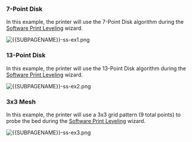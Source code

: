 ### 7-Point Disk

In this example, the printer will use the 7-Point Disk algorithm during
the [Software Print
Leveling](options/software-print-leveling) wizard.

![{{SUBPAGENAME}}-ss-ex1.png]({{SUBPAGENAME}}-ss-ex1.png
"{{SUBPAGENAME}}-ss-ex1.png")

### 13-Point Disk

In this example, the printer will use the 13-Point Disk algorithm during
the [Software Print
Leveling](options/software-print-leveling) wizard.

![{{SUBPAGENAME}}-ss-ex2.png]({{SUBPAGENAME}}-ss-ex2.png
"{{SUBPAGENAME}}-ss-ex2.png")

### 3x3 Mesh

In this example, the printer will use a 3x3 grid pattern (9 total
points) to probe the bed during the [Software Print
Leveling](options/software-print-leveling) wizard.

![{{SUBPAGENAME}}-ss-ex3.png]({{SUBPAGENAME}}-ss-ex3.png
"{{SUBPAGENAME}}-ss-ex3.png")
